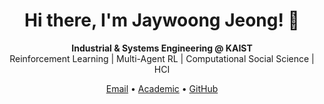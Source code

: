 <h1 align="center">Hi there, I'm Jaywoong Jeong! 👋</h1>
<p align="center">
  <strong>Industrial & Systems Engineering @ KAIST</strong><br>
  Reinforcement Learning | Multi-Agent RL | Computational Social Science | HCI
</p>
<p align="center">
  <a href="mailto:jaywoong.jeong@gmail.com">Email</a> •
  <a href="mailto:jaywoong.jeong@kaist.ac.kr">Academic</a> •
  <a href="https://github.com/jaywoong">GitHub</a>
</p>
